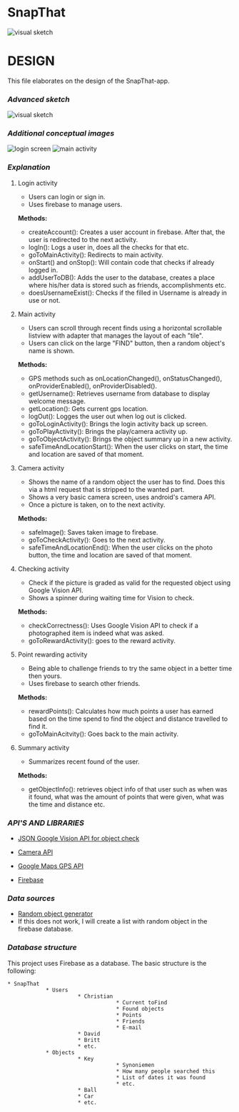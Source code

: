 # SnapThat

![visual sketch](https://github.com/Segouta/Pictured/blob/master/doc/SnapThat.png)

# DESIGN

This file elaborates on the design of the SnapThat-app.

### *Advanced sketch*

![visual sketch](https://github.com/Segouta/Pictured/blob/master/doc/visual_sketch.jpg)

### *Additional conceptual images*

![login screen](https://github.com/Segouta/Pictured/blob/master/doc/login.PNG)
![main activity](https://github.com/Segouta/Pictured/blob/master/doc/main.PNG)

### *Explanation*

1. Login activity
    * Users can login or sign in.
    * Uses firebase to manage users.
    
    **Methods:**
    * createAccount(): Creates a user account in firebase. After that, the user is redirected to the next activity.
    * logIn(): Logs a user in, does all the checks for that etc.
    * goToMainActivity(): Redirects to main activity.
    * onStart() and onStop(): Will contain code that checks if already logged in.
    * addUserToDB(): Adds the user to the database, creates a place where his/her data is stored such as friends, accomplishments etc.
    * doesUsernameExist(): Checks if the filled in Username is already in use or not.

2. Main activity
    * Users can scroll through recent finds using a horizontal scrollable listview with adapter that manages the layout of each "tile".
    * Users can click on the large "FIND" button, then a random object's name is shown.

    **Methods:**
    * GPS methods such as onLocationChanged(), onStatusChanged(), onProviderEnabled(), onProviderDisabled().
    * getUsername(): Retrieves username from database to display welcome message.
    * getLocation(): Gets current gps location.
    * logOut(): Logges the user out when log out is clicked.
    * goToLoginActivity(): Brings the login activity back up screen.
    * goToPlayActivity(): Brings the play/camera activity up.
    * goToObjectActivity(): Brings the object summary up in a new activity.
    * safeTimeAndLocationStart(): When the user clicks on start, the time and location are saved of that moment.
      
3. Camera activity
    * Shows the name of a random object the user has to find. Does this via a html request that is stripped to the wanted part.
    * Shows a very basic camera screen, uses android's camera API.
    * Once a picture is taken, on to the next activity.
    
    **Methods:**
    * safeImage(): Saves taken image to firebase.
    * goToCheckActivity(): Goes to the next activity.
    * safeTimeAndLocationEnd(): When the user clicks on the photo button, the time and location are saved of that moment.

4. Checking activity
    * Check if the picture is graded as valid for the requested object using Google Vision API.
    * Shows a spinner during waiting time for Vision to check.
    
    **Methods:**
    * checkCorrectness(): Uses Google Vision API to check if a photographed item is indeed what was asked.
    * goToRewardActivity(): goes to the reward activity.

5. Point rewarding activity
    * Being able to challenge friends to try the same object in a better time then yours.
    * Uses firebase to search other friends.
    
    **Methods:**
    * rewardPoints(): Calculates how much points a user has earned based on the time spend to find the object and distance travelled to find it.
    * goToMainAcitvity(): Goes back to the main activity.
    
6. Summary activity
    * Summarizes recent found of the user.
    
    **Methods:**
    * getObjectInfo(): retrieves object info of that user such as when was it found, what was the amount of points that were given, what was the time and distance etc.
   
   
### *API'S AND LIBRARIES*

* [JSON Google Vision API for object check](https://cloud.google.com/vision/?utm_source=google&utm_medium=cpc&utm_campaign=emea-nl-all-nl-dr-bkws-all-all-trial-e-gcp-1003963&utm_content=text-ad-none-any-DEV_c-CRE_170512857568-ADGP_Desk+%7C+AW+SEM+%7C+BKWS+~+EXA_1%3A1_NL_NL_ML_Vision+API_google+vision+api-KWID_43700016973722688-kwd-203288731687-userloc_9064817&utm_term=KW_google%20vision%20api-ST_google+vision+api&ds_rl=1245734&gclid=Cj0KCQiAyszSBRDJARIsAHAqQ4pR8oo2cGZfocML-IIAcj9TMGbFpLQvhIGmITbpbAr9nqz_kU3C7tsaAjr-EALw_wcB&dclid=CJSVn6eoydgCFdQ44AodzhkHTA)

* [Camera API](https://developer.android.com/guide/topics/media/camera.html)

* [Google Maps GPS API](https://developers.google.com/maps/documentation/android-api/)

* [Firebase](https://firebase.google.com/)

### *Data sources*

* [Random object generator](https://www.randomlists.com/things)
* If this does not work, I will create a list with random object in the firebase database.


### *Database structure*

This project uses Firebase as a database. The basic structure is the following:
```
* SnapThat
            * Users
                      * Christian
                                  * Current toFind
                                  * Found objects
                                  * Points
                                  * Friends
                                  * E-mail
                      * David
                      * Britt
                      * etc.
            * Objects
                      * Key
                                  * Synoniemen
                                  * How many people searched this
                                  * List of dates it was found
                                  * etc.
                      * Ball
                      * Car
                      * etc.
```
            



